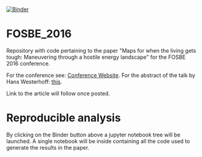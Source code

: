 [![Binder](http://mybinder.org/badge.svg)](http://beta.mybinder.org:/repo/thierrymondeel/fosbe_2016)

# FOSBE_2016
Repository with code pertaining to the paper "Maps for when the living gets tough: Maneuvering through a hostile energy landscape" for the FOSBE 2016 conference.

For the conference see: [Conference Website](http://www.fosbe2016.ovgu.de/).
For the abstract of the talk by Hans Westerhoff: [this](http://www.fosbe2016.ovgu.de/Program/Plenary+talks.html).

Link to the article will follow once posted.

# Reproducible analysis
By clicking on the Binder button above a jupyter notebook tree will be launched.
A single notebook will be inside containing all the code used to generate the results in the paper.
